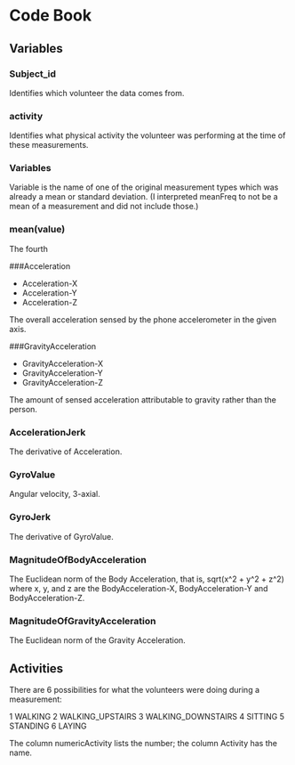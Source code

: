# Code Book

## Variables

### Subject_id

Identifies which volunteer the data comes from.

### activity

Identifies what physical activity the volunteer was performing at the time of these measurements.

### Variables

Variable is the name of one of the original measurement types which was already a mean or standard deviation.  (I interpreted meanFreq to not be a mean of a measurement and did not include those.)  

### mean(value)

The fourth


###Acceleration
* Acceleration-X
* Acceleration-Y
* Acceleration-Z

The overall acceleration sensed by the phone accelerometer in the given axis.

###GravityAcceleration
* GravityAcceleration-X
* GravityAcceleration-Y
* GravityAcceleration-Z

The amount of sensed acceleration attributable to gravity rather than the person.

### AccelerationJerk 

The derivative of Acceleration.

### GyroValue 

Angular velocity, 3-axial.

### GyroJerk  

The derivative of GyroValue.

### MagnitudeOfBodyAcceleration 

The Euclidean norm of the Body Acceleration, that is,  sqrt(x^2 + y^2 + z^2) where x, y, and z are the BodyAcceleration-X, BodyAcceleration-Y and BodyAcceleration-Z.

### MagnitudeOfGravityAcceleration

The Euclidean norm of the Gravity Acceleration.








## Activities

There are 6 possibilities for what the volunteers were doing during a measurement:

1 WALKING
2 WALKING_UPSTAIRS
3 WALKING_DOWNSTAIRS
4 SITTING
5 STANDING
6 LAYING

The column numericActivity lists the number; the column Activity has the name.